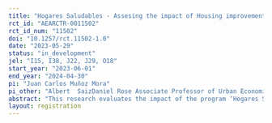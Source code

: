 ```yaml
---
title: "Hogares Saludables - Assesing the impact of Housing improvements on health, labor and time allocation: Evidence from an experimental study in Colombia"
rct_id: "AEARCTR-0011502"
rct_id_num: "11502"
doi: "10.1257/rct.11502-1.0"
date: "2023-05-29"
status: "in_development"
jel: "I15, I38, J22, J29, O18"
start_year: "2023-06-01"
end_year: "2024-04-30"
pi: "Juan Carlos Muñoz Mora"
pi_other: "Albert  SaizDaniel Rose Associate Professor of Urban Economics & Real Estate with tenure; Faculty Director, Urban Economics Lab; Camilo AcostaProfessor - Universidad EAFIT; Gustavo Garcia CruzProfessor - Universidad EAFIT; Michael  CardonaReseacher - Universidad EAFIT"
abstract: "This research evaluates the impact of the program ‘Hogares Saludables’ on health, labor supply, and time allocation among low-income households. This program, led by Cemento Argos-Colombia, combines a physical intervention on floors, bathrooms, and/or kitchens, along with training on construction, to build a healthy household environment and to boost the escape from the poverty of vulnerable households. To assess the impact of Hogares Saludables, a randomized control trial was conducted among low-income households in Colombia. Our sampling consists of 1200 households from the main intermediate cities of Colombia (Medellín, Cali, and Barranquilla) randomly selected among eligible households with similar socio-economical and housing conditions.  These interventions align with the 11th Sustainable Development Goal (sustainable cities and communities) and aim to overcome poverty and break down barriers of exclusion and inequality. "
layout: registration
---
```


